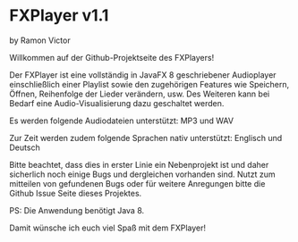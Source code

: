 # FXPlayer v1.1
by Ramon Victor

Willkommen auf der Github-Projektseite des FXPlayers!

Der FXPlayer ist eine vollständig in JavaFX 8 geschriebener Audioplayer einschließlich einer Playlist sowie den zugehörigen Features wie Speichern, Öffnen, Reihenfolge der Lieder verändern, usw.
Des Weiteren kann bei Bedarf eine Audio-Visualisierung dazu geschaltet werden.

Es werden folgende Audiodateien unterstützt: MP3 und WAV

Zur Zeit werden zudem folgende Sprachen nativ unterstützt: Englisch und Deutsch

Bitte beachtet, dass dies in erster Linie ein Nebenprojekt ist und daher sicherlich noch einige Bugs und dergleichen vorhanden sind.
Nutzt zum mitteilen von gefundenen Bugs oder für weitere Anregungen bitte die Github Issue Seite dieses Projektes.

PS: Die Anwendung benötigt Java 8.

Damit wünsche ich euch viel Spaß mit dem FXPlayer!